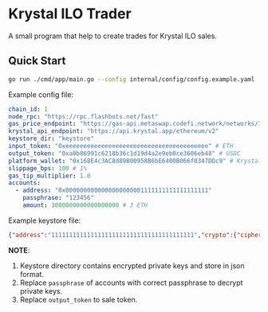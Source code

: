 # Krystal ILO Trader

A small program that help to create trades for Krystal ILO sales.

## Quick Start

```sh
go run ./cmd/app/main.go --config internal/config/config.example.yaml
```

Example config file:
```yaml
chain_id: 1
node_rpc: "https://rpc.flashbots.net/fast"
gas_price_endpoint: "https://gas-api.metaswap.codefi.network/networks/1"
krystal_api_endpoint: "https://api.krystal.app/ethereum/v2"
keystore_dir: "keystore"
input_token: "0xeeeeeeeeeeeeeeeeeeeeeeeeeeeeeeeeeeeeeeee" # ETH
output_token: "0xa0b86991c6218b36c1d19d4a2e9eb0ce3606eb48" # USDC
platform_wallet: "0x168E4c3AC8d89B00958B6bE6400B066f0347DDc9" # Krystal Wallet
slippage_bps: 100 # 1%
gas_tip_multiplier: 1.0
accounts:
  - address: "0x0000000000000000000001111111111111111111"
    passphrase: "123456"
    amount: 3000000000000000000 # 3 ETH
```

Example keystore file:
```json
{"address":"1111111111111111111111111111111111111111","crypto":{"cipher":"aes-128-ctr","ciphertext":"encrypted_ciphertext","cipherparams":{"iv":"iv"},"kdf":"scrypt","kdfparams":{"dklen":32,"n":262144,"p":1,"r":8,"salt":"salt"},"mac":"mac"},"id":"id","version":3}
```

**NOTE**:
1. Keystore directory contains encrypted private keys and store in json format.
1. Replace `passphrase` of accounts with correct passphrase to decrypt private keys.
1. Replace `output_token` to sale token.
